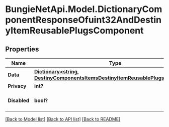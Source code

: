 # BungieNetApi.Model.DictionaryComponentResponseOfuint32AndDestinyItemReusablePlugsComponent
## Properties

Name | Type | Description | Notes
------------ | ------------- | ------------- | -------------
**Data** | [**Dictionary<string, DestinyComponentsItemsDestinyItemReusablePlugsComponent>**](DestinyComponentsItemsDestinyItemReusablePlugsComponent.md) |  | [optional] 
**Privacy** | **int?** |  | [optional] 
**Disabled** | **bool?** | If true, this component is disabled. | [optional] 

[[Back to Model list]](../README.md#documentation-for-models) [[Back to API list]](../README.md#documentation-for-api-endpoints) [[Back to README]](../README.md)

